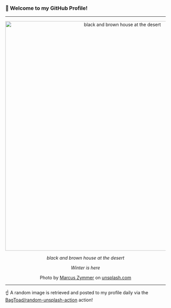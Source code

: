 ### 👋 Welcome to my GitHub Profile!

----

<div align="center">
  <img width="720" src="https://images.unsplash.com/photo-1484319872590-238e52272981?crop=entropy&cs=tinysrgb&fit=max&fm=jpg&ixid=M3w1NTI0OTR8MHwxfHJhbmRvbXx8fHx8fHx8fDE3NTMyNTE0Mjl8&ixlib=rb-4.1.0&q=80&w=1080" alt="black and brown house at the desert">
  
  <em>black and brown house at the desert</em>
  
  <em>Winter is here</em>
  
  Photo by [Marcus Zymmer](http://marcuszymmer.com/) on [unsplash.com](https://unsplash.com/)
</div>

----

☝️ A random image is retrieved and posted to my profile daily via the [BagToad/random-unsplash-action](https://github.com/BagToad/random-unsplash-action) action!
